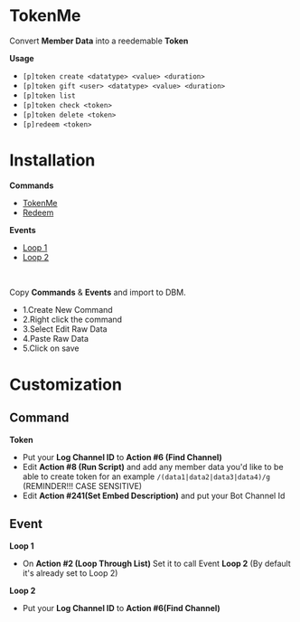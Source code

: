 # TokenMe

Convert <b>Member Data</b> into a reedemable <b>Token</b>

<b>Usage</b>
* `[p]token create <datatype> <value> <duration>`
* `[p]token gift <user> <datatype> <value> <duration>`
* `[p]token list`
* `[p]token check <token>`
* `[p]token delete <token>`
* `[p]redeem <token>`

# Installation

<b>Commands</b>

* [TokenMe](https://raw.githubusercontent.com/Gr3nDy/DBM-RawData/master/Package/tokenme/Commands/tokenme.json)
* [Redeem](https://raw.githubusercontent.com/Gr3nDy/DBM-RawData/master/Package/tokenme/Commands/redeem.json)

<b>Events</b>

* [Loop 1](https://raw.githubusercontent.com/Gr3nDy/DBM-RawData/master/Package/tokenme/Events/Loop%201.json)
* [Loop 2](https://raw.githubusercontent.com/Gr3nDy/DBM-RawData/master/Package/tokenme/Events/Loop%202.json)
<br>

Copy <b>Commands</b> & <b>Events</b> and import to
DBM.
* 1.Create New Command
* 2.Right click the command
* 3.Select Edit Raw Data
* 4.Paste Raw Data
* 5.Click on save

# Customization

<h2>Command</h2>

<b>Token</b>
* Put your <b>Log Channel ID</b> to <strong>Action #6 (Find Channel)</strong> 
* Edit <strong>Action #8 (Run Script)</strong>  and add any member data you'd like to be able to create token for an example `/(data1|data2|data3|data4)/g` (REMINDER!!! CASE SENSITIVE)
* Edit <strong>Action #241(Set Embed Description)</strong> and put your Bot Channel Id

<h2>Event</h2>

<b>Loop 1</b>
* On <strong>Action #2 (Loop Through List)</strong> Set it to call Event <b>Loop 2</b> (By default it's already set to Loop 2)

<b>Loop 2</b>
* Put your <b>Log Channel ID</b> to <strong>Action #6(Find Channel)</strong>
